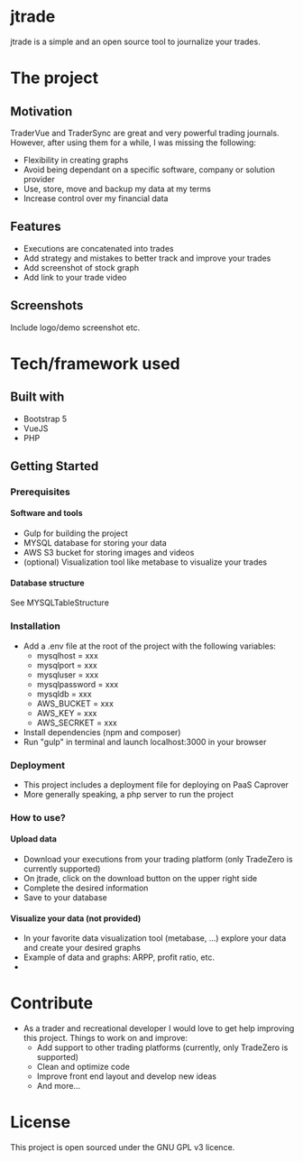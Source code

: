 # jtrade
jtrade is a simple and an open source tool to journalize your trades.

# The project
## Motivation
TraderVue and TraderSync are great and very powerful trading journals. However, after using them for a while, I was missing the following:
- Flexibility in creating graphs 
- Avoid being dependant on a specific software, company or solution provider
- Use, store, move and backup my data at my terms 
- Increase control over my financial data 

## Features
- Executions are concatenated into trades
- Add strategy and mistakes to better track and improve your trades
- Add screenshot of stock graph
- Add link to your trade video 

## Screenshots

Include logo/demo screenshot etc.

# Tech/framework used

## Built with
- Bootstrap 5
- VueJS
- PHP


## Getting Started

### Prerequisites
#### Software and tools
- Gulp for building the project
- MYSQL database for storing your data
- AWS S3 bucket for storing images and videos
- (optional) Visualization tool like metabase to visualize your trades

#### Database structure
See MYSQLTableStructure

### Installation
- Add a .env file at the root of the project with the following variables:
	- mysqlhost = xxx
	- mysqlport = xxx
	- mysqluser = xxx
	- mysqlpassword = xxx
	- mysqldb = xxx
	- AWS_BUCKET = xxx
	- AWS_KEY = xxx
	- AWS_SECRKET = xxx
- Install dependencies (npm and composer)
- Run "gulp" in terminal and launch localhost:3000 in your browser

### Deployment
- This project includes a deployment file for deploying on PaaS Caprover
- More generally speaking, a php server to run the project

### How to use?
#### Upload data
- Download your executions from your trading platform (only TradeZero is currently supported)
- On jtrade, click on the download button on the upper right side
- Complete the desired information 
- Save to your database

#### Visualize your data (not provided)
- In your favorite data visualization tool (metabase, ...) explore your data and create your desired graphs
- Example of data and graphs: ARPP, profit ratio, etc.
- 

# Contribute
- As a trader and recreational developer I would love to get help improving this project. Things to work on and improve:
	- Add support to other trading platforms (currently, only TradeZero is supported)  
	- Clean and optimize code
	- Improve front end layout and develop new ideas 
	- And more...

# License
This project is open sourced under the GNU GPL v3 licence.
